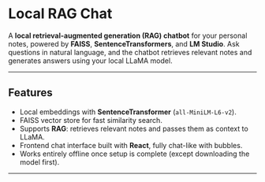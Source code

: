 # Local RAG Chat

A **local retrieval-augmented generation (RAG) chatbot** for your personal notes, powered by **FAISS**, **SentenceTransformers**, and **LM Studio**. Ask questions in natural language, and the chatbot retrieves relevant notes and generates answers using your local LLaMA model.

---

## Features

- Local embeddings with **SentenceTransformer** (`all-MiniLM-L6-v2`).
- FAISS vector store for fast similarity search.
- Supports **RAG**: retrieves relevant notes and passes them as context to LLaMA.
- Frontend chat interface built with **React**, fully chat-like with bubbles.
- Works entirely offline once setup is complete (except downloading the model first).

---

